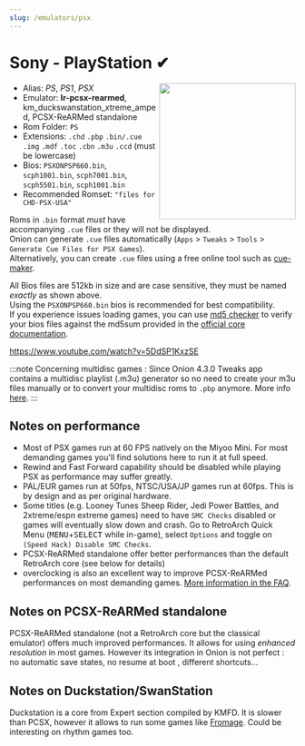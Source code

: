 ```yaml
---
slug: /emulators/psx
---
```


# Sony - PlayStation ✔

<img src="https://user-images.githubusercontent.com/44569252/188292823-4d971dd0-9c8a-4c99-a132-db16416e352a.png" align="right" width="240" />

- Alias: *PS*, *PS1*, *PSX*
- Emulator: **lr-pcsx-rearmed**, km_duckswanstation_xtreme_amped, PCSX-ReARMed standalone
- Rom Folder: `PS`
- Extensions: `.chd` `.pbp` `.bin/.cue` `.img` `.mdf` `.toc` `.cbn` `.m3u` `.ccd` (must be lowercase)
- Bios: `PSXONPSP660.bin`, `scph1001.bin`, `scph7001.bin`, `scph5501.bin`, `scph1001.bin`
- Recommended Romset: `"files for CHD-PSX-USA"`

Roms in `.bin` format _must_ have accompanying `.cue` files or they will not be displayed.  
Onion can generate `.cue` files automatically (`Apps` > `Tweaks` > `Tools` > `Generate Cue Files for PSX Games`).  
Alternatively, you can create `.cue` files using a free online tool such as [cue-maker](https://www.duckstation.org/cue-maker/).  

All Bios files are 512kb in size and are case sensitive, they must be named _exactly_ as shown above.  
Using the `PSXONPSP660.bin` bios is recommended for best compatibility.  
If you experience issues loading games, you can use [md5 checker](http://getmd5checker.com/) to verify your bios files against the md5sum provided in the [official core documentation](https://docs.libretro.com/library/pcsx_rearmed/#bios).


https://www.youtube.com/watch?v=5DdSP1KxzSE

:::note
Concerning multidisc games :
 Since Onion 4.3.0 Tweaks app contains a multidisc playlist (.m3u) generator so no need to create your m3u files manually or to convert your multidisc roms to `.pbp` anymore. More info [here](../faq#what-is-the-optimal-way-to-organize-multi-disk-games).
:::

## Notes on performance

- Most of PSX games run at 60 FPS natively on the Miyoo Mini. For most demanding games you'll find solutions here to run it at full speed.
- Rewind and Fast Forward capability should be disabled while playing PSX as performance may suffer greatly. 
- PAL/EUR games run at 50fps, NTSC/USA/JP games run at 60fps. This is by design and as per original hardware.
- Some titles (e.g. Looney Tunes Sheep Rider, Jedi Power Battles, and 2xtreme/espn extreme games) need to have `SMC Checks` disabled or games will eventually slow down and crash. Go to RetroArch Quick Menu (<kbd>MENU</kbd>+<kbd>SELECT</kbd> while in-game), select `Options` and toggle on `(Speed Hack) Disable SMC Checks`.  
- PCSX-ReARMed standalone offer better performances than the default RetroArch core (see below for details)
- overclocking is also an excellent way to improve PCSX-ReARMed performances on most demanding games. [More information in the FAQ](../faq#how-to-overclock-my-miyoo-mini). 

## Notes on PCSX-ReARMed standalone

PCSX-ReARMed standalone (not a RetroArch core but the classical emulator) offers much improved performances. It allows for using *enhanced resolution* in most games.
However its integration in Onion is not perfect : no automatic save states, no resume at boot , different shortcuts...

## Notes on Duckstation/SwanStation

Duckstation is a core from Expert section compiled by KMFD. It is slower than PCSX, however it allows to run some games like [Fromage](https://www.reddit.com/r/MiyooMini/comments/190avun/swanstation_fromage/). Could be interesting on rhythm games too.
